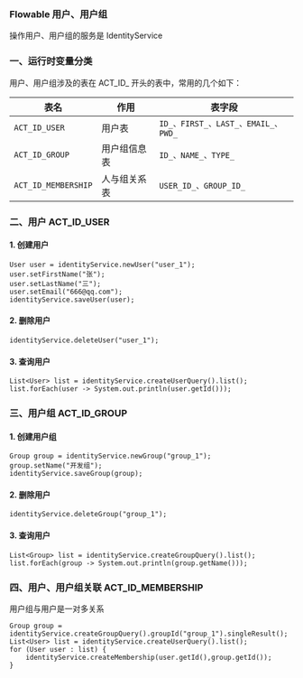 ###  Flowable 用户、用户组
操作用户、用户组的服务是 IdentityService

### 一、运行时变量分类
用户、用户组涉及的表在 ACT_ID_ 开头的表中，常用的几个如下：

| 表名                    | 作用          | 表字段                            |
|-----------------------|-------------|--------------------------------|
| `ACT_ID_USER`         | 用户表         | `ID_、FIRST_、LAST_、EMAIL_、PWD_` |
| `ACT_ID_GROUP`        | 用户组信息表      | `ID_、NAME_、TYPE_`              |
| `ACT_ID_MEMBERSHIP`   | 人与组关系表      | `USER_ID_、GROUP_ID_`           |



### 二、用户  ACT_ID_USER
#### 1. 创建用户
```
User user = identityService.newUser("user_1");
user.setFirstName("张");
user.setLastName("三");
user.setEmail("666@qq.com");
identityService.saveUser(user);
```

#### 2. 删除用户
```
identityService.deleteUser("user_1");
```

#### 3. 查询用户
```
List<User> list = identityService.createUserQuery().list();
list.forEach(user -> System.out.println(user.getId()));
```


### 三、用户组  ACT_ID_GROUP
#### 1. 创建用户组
```
Group group = identityService.newGroup("group_1");
group.setName("开发组");
identityService.saveGroup(group);
```

#### 2. 删除用户
```
identityService.deleteGroup("group_1");
```

#### 3. 查询用户
```
List<Group> list = identityService.createGroupQuery().list();
list.forEach(group -> System.out.println(group.getName()));
```


### 四、用户、用户组关联  ACT_ID_MEMBERSHIP
用户组与用户是一对多关系

```
Group group = identityService.createGroupQuery().groupId("group_1").singleResult();
List<User> list = identityService.createUserQuery().list();
for (User user : list) {
    identityService.createMembership(user.getId(),group.getId());
}
```
